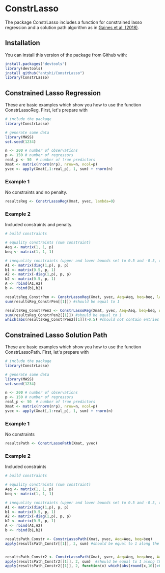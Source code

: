 
# ConstrLasso

<!-- badges: start -->
<!-- badges: end -->

The package ConstrLasso includes a function for constrained lasso regression and a solution path algorithm as in [Gaines et al. (2018)](http://hua-zhou.github.io/SparseReg/). 

## Installation

You can install this version of the package from Github with:

``` r
install.packages("devtools")
library(devtools)
install_github("antshi/ConstrLasso")
library(ConstrLasso)
```

## Constrained Lasso Regression 

These are basic examples which show you how to use the function ConstrLassoReg. First, let's prepare with

``` r
# include the package
library(ConstrLasso)

# generate some data
library(MASS)
set.seed(1234)

n <- 200 # number of observations
p <- 150 # number of regressors
real_p <- 50  # number of true predictors
Xmat <- matrix(rnorm(n*p), nrow=n, ncol=p)
yvec <- apply(Xmat[,1:real_p], 1, sum) + rnorm(n)
```

### Example 1

No constraints and no penalty.

```r
resultsReg <- ConstrLassoReg(Xmat, yvec, lambda=0)
```

### Example 2

Included constraints and penalty.

```r
# build constraints

# equality constraints (sum constraint)
Aeq <- matrix(1, 1, p)
beq <- matrix(1, 1, 1)

# inequality constraints (upper and lower bounds set to 0.5 and -0.5, respectively)
A1 <- matrix(diag(1,p), p, p)
b1 <- matrix(0.5, p, 1)
A2 <- matrix(-diag(1,p), p, p)
b2 <- matrix(0.5, p, 1)
A <- rbind(A1,A2)
b <- rbind(b1,b2)

resultsReg_ConstrPen <- ConstrLassoReg(Xmat, yvec, Aeq=Aeq, beq=beq, lambda=3)
sum(resultsReg_ConstrPen[[1]]) #should be equal to 1

resultsReg_ConstrPen2 <- ConstrLassoReg(Xmat, yvec, Aeq=Aeq, beq=beq, A=A, b=b, lambda=2)
sum(resultsReg_ConstrPen2[[1]]) #should be equal to 1
which(abs(resultsReg_ConstrPen2[[1]])>0.5) #should not contain entries 
```

## Constrained Lasso Solution Path 

These are basic examples which show you how to use the function ConstrLassoPath. First, let's prepare with

``` r
# include the package
library(ConstrLasso)

# generate some data
library(MASS)
set.seed(1234)

n <- 200 # number of observations
p <- 150 # number of regressors
real_p <- 50  # number of true predictors
Xmat <- matrix(rnorm(n*p), nrow=n, ncol=p)
yvec <- apply(Xmat[,1:real_p], 1, sum) + rnorm(n)
```

### Example 1

No constraints

```r
resultsPath <- ConstrLassoPath(Xmat, yvec)
```

### Example 2

Included constraints 

```r
# build constraints

# equality constraints (sum constraint)
Aeq <- matrix(1, 1, p)
beq <- matrix(1, 1, 1)

# inequality constraints (upper and lower bounds set to 0.5 and -0.5, respectively)
A1 <- matrix(diag(1,p), p, p)
b1 <- matrix(0.5, p, 1)
A2 <- matrix(-diag(1,p), p, p)
b2 <- matrix(0.5, p, 1)
A <- rbind(A1,A2)
b <- rbind(b1,b2)

resultsPath_Constr <- ConstrLassoPath(Xmat, yvec, Aeq=Aeq, beq=beq)
apply(resultsPath_Constr[[1]], 2, sum) #should be equal to 1 along the path


resultsPath_Constr2 <- ConstrLassoPath(Xmat, yvec, Aeq=Aeq, beq=beq, A=A, b=b)
apply(resultsPath_Constr2[[1]], 2, sum)  #should be equal to 1 along the path
apply(resultsPath_Constr2[[1]], 2, function(x) which(abs(round(x,10))>0.5)) #should not contain entries 
```


